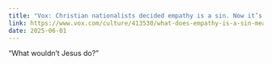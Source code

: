 ```yaml
---
title: "Vox: Christian nationalists decided empathy is a sin. Now it’s gone mainstream."
link: https://www.vox.com/culture/413530/what-does-empathy-is-a-sin-mean-christian-extremism
date: 2025-06-01
---
```


“What wouldn’t Jesus do?”

